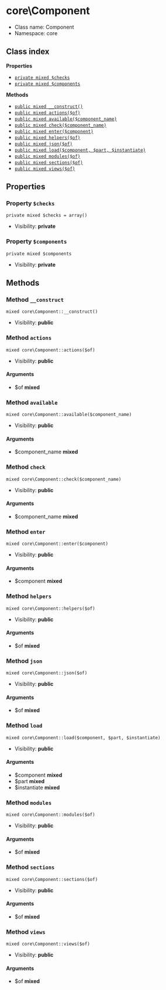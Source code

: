# core\Component






* Class name: Component
* Namespace: core




## Class index

**Properties**
* [`private mixed $checks`](#property-checks)
* [`private mixed $components`](#property-components)

**Methods**
* [`public mixed __construct()`](#method-__construct)
* [`public mixed actions($of)`](#method-actions)
* [`public mixed available($component_name)`](#method-available)
* [`public mixed check($component_name)`](#method-check)
* [`public mixed enter($component)`](#method-enter)
* [`public mixed helpers($of)`](#method-helpers)
* [`public mixed json($of)`](#method-json)
* [`public mixed load($component, $part, $instantiate)`](#method-load)
* [`public mixed modules($of)`](#method-modules)
* [`public mixed sections($of)`](#method-sections)
* [`public mixed views($of)`](#method-views)







Properties
----------


### Property `$checks`

```
private mixed $checks = array()
```





* Visibility: **private**


### Property `$components`

```
private mixed $components
```





* Visibility: **private**


Methods
-------


### Method `__construct`

```
mixed core\Component::__construct()
```





* Visibility: **public**



### Method `actions`

```
mixed core\Component::actions($of)
```





* Visibility: **public**

#### Arguments

* $of **mixed**



### Method `available`

```
mixed core\Component::available($component_name)
```





* Visibility: **public**

#### Arguments

* $component_name **mixed**



### Method `check`

```
mixed core\Component::check($component_name)
```





* Visibility: **public**

#### Arguments

* $component_name **mixed**



### Method `enter`

```
mixed core\Component::enter($component)
```





* Visibility: **public**

#### Arguments

* $component **mixed**



### Method `helpers`

```
mixed core\Component::helpers($of)
```





* Visibility: **public**

#### Arguments

* $of **mixed**



### Method `json`

```
mixed core\Component::json($of)
```





* Visibility: **public**

#### Arguments

* $of **mixed**



### Method `load`

```
mixed core\Component::load($component, $part, $instantiate)
```





* Visibility: **public**

#### Arguments

* $component **mixed**
* $part **mixed**
* $instantiate **mixed**



### Method `modules`

```
mixed core\Component::modules($of)
```





* Visibility: **public**

#### Arguments

* $of **mixed**



### Method `sections`

```
mixed core\Component::sections($of)
```





* Visibility: **public**

#### Arguments

* $of **mixed**



### Method `views`

```
mixed core\Component::views($of)
```





* Visibility: **public**

#### Arguments

* $of **mixed**


